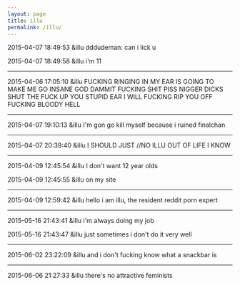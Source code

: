 ```yaml
---
layout: page
title: illu
permalink: /illu/
---
```


2015-04-07 18:49:53	&illu	dddudeman: can i lick u

2015-04-07 18:49:58	&illu	i'm 11

---

2015-04-06 17:05:10  &illu  FUCKING RINGING IN MY EAR IS GOING TO MAKE ME GO INSANE GOD DAMMIT FUCKING SHIT PISS NIGGER DICKS SHUT THE FUCK UP YOU STUPID EAR I WILL FUCKING RIP YOU OFF FUCKING BLOODY HELL

---

2015-04-07 19:10:13	&illu	I'm gon go kill myself because i ruined finalchan

---

2015-04-07 20:39:40	&illu	I SHOULD JUST //NO ILLU OUT OF LIFE I KNOW

---

2015-04-09 12:45:54	&illu	I don't want 12 year olds 

2015-04-09 12:45:55	&illu	on my site

---

2015-04-09 12:59:42	&illu	hello i am illu, the resident reddit porn expert

---

2015-05-16 21:43:41	&illu	i'm always doing my job

2015-05-16 21:43:47	&illu	just sometimes i don't do it very well

---

2015-06-02 23:22:09	&illu	and i don't fucking know what a snackbar is

---

2015-06-06 21:27:33	&illu	there's no attractive feminists





